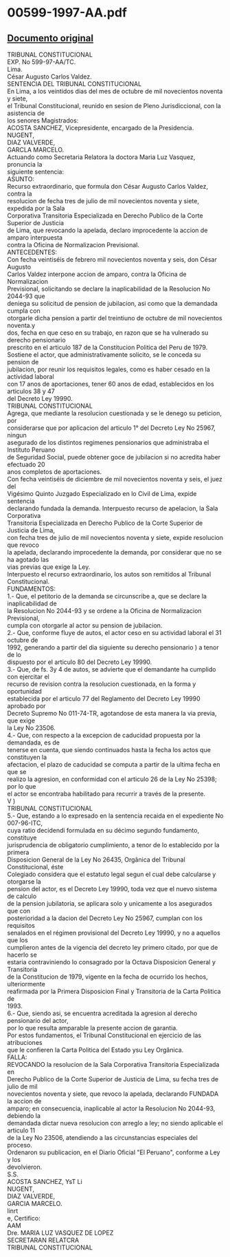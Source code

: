 
00599-1997-AA.pdf
=================
  
[Documento original](https://tc.gob.pe/jurisprudencia/1997/00599-1997-AA.pdf)  
---  
TRIBUNAL CONSTITUCIONAL  
EXP. No 599-97-AA/TC.  
Lima.  
César Augusto Carlos Valdez.  
SENTENCIA DEL TRIBUNAL CONSTITUCIONAL  
En Lima, a los veintidos dias del mes de octubre de mil novecientos noventa y siete,  
el Tribunal Constitucional, reunido en sesion de Pleno Jurisdiccional, con la asistencia de  
los senores Magistrados:  
ACOSTA SANCHEZ, Vicepresidente, encargado de la Presidencia.  
NUGENT,  
DIAZ VALVERDE,  
GARCLA MARCELO.  
Actuando como Secretaria Relatora la doctora Maria Luz Vasquez, pronuncia la  
siguiente sentencia:  
ASUNTO:  
Recurso extraordinario, que formula don César Augusto Carlos Valdez, contra la  
resolucion de fecha tres de julio de mil novecientos noventa y siete, expedida por la Sala  
Corporativa Transitoria Especializada en Derecho Publico de la Corte Superior de Justicia  
de Lima, que revocando la apelada, declaro improcedente la accion de amparo interpuesta  
contra la Oficina de Normalizacion Previsional.  
ANTECEDENTES:  
Con fecha veintiséis de febrero mil novecientos noventa y seis, don César Augusto  
Carlos Valdez interpone accion de amparo, contra la Oficina de Normalizacion  
Previsional, solicitando se declare la inaplicabilidad de la Resolucion No 2044-93 que  
deniega su solicitud de pension de jubilacion, asi como que la demandada cumpla con  
otorgarle dicha pension a partir del treintiuno de octubre de mil novecientos noventa.y  
dos, fecha en que ceso en su trabajo, en razon que se ha vulnerado su derecho pensionario  
prescrito en el articulo 187 de la Constitucion Politica del Peru de 1979.  
Sostiene el actor, que administrativamente solicito, se le conceda su pension de  
jubilacion, por reunir los requisitos legales, como es haber cesado en la actividad laboral  
con 17 anos de aportaciones, tener 60 anos de edad, establecidos en los articulos 38 y 47  
del Decreto Ley 19990.  
TRIBUNAL CONSTITUCIONAL  
Agrega, que mediante la resolucion cuestionada y se le denego su peticion, por  
considerarse que por aplicacion del articulo 1° del Decreto Ley No 25967, ningun  
asegurado de los distintos regimenes pensionarios que administraba el Instituto Peruano  
de Seguridad Social, puede obtener goce de jubilacion si no acredita haber efectuado 20  
anos completos de aportaciones.  
Con fecha veintiséis de diciembre de mil novecientos noventa y seis, el juez del  
Vigésimo Quinto Juzgado Especializado en lo Civil de Lima, expide sentencia  
declarando fundada la demanda. Interpuesto recurso de apelacion, la Sala Corporativa  
Transitoria Especializada en Derecho Publico de la Corte Superior de Justicia de Lima,  
con fecha tres de julio de mil novecientos noventa y siete, expide resolucion que revoco  
la apelada, declarando improcedente la demanda, por considerar que no se ha agotado las  
vias previas que exige la Ley.  
Interpuesto el recurso extraordinario, los autos son remitidos al Tribunal  
Constitucional.  
FUNDAMENTOS:  
1.- Que, el petitorio de la demanda se circunscribe a, que se declare la inaplicabilidad de  
la Resolucion No 2044-93 y se ordene a la Oficina de Normalizacion Previsional,  
cumpla con otorgarle al actor su pension de jubilacion.  
2.- Que, conforme fluye de autos, el actor ceso en su actividad laboral el 31 octubre de  
1992, generando a partir del dia siguiente su derecho pensionario ) a tenor de lo  
dispuesto por el articulo 80 del Decreto Ley 19990.  
3.- Que, de fs. 3y 4 de autos, se advierte que el demandante ha cumplido con ejercitar el  
recurso de revision contra la resolucion cuestionada, en la forma y oportunidad  
establecida por el articulo 77 del Reglamento del Decreto Ley 19990 aprobado por  
Decreto Supremo No 011-74-TR, agotandose de esta manera la via previa, que exige  
la Ley No 23506.  
4.- Que, con respecto a la excepcion de caducidad propuesta por la demandada, es de  
tenerse en cuenta, que siendo continuados hasta la fecha los actos que constituyen la  
afectacion, el plazo de caducidad se computa a partir de la ultima fecha en que se  
realizo la agresion, en conformidad con el articulo 26 de la Ley No 25398; por lo que  
el actor se encontraba habilitado para recurrir a través de la presente.  
V )  
TRIBUNAL CONSTITUCIONAL  
5.- Que, estando a lo expresado en la sentencia recaida en el expediente No 007-96-ITC,  
cuya ratio decidendi formulada en su décimo segundo fundamento, constituye  
jurisprudencia de obligatorio cumplimiento, a tenor de lo establecido por la primera  
Disposicion General de la Ley No 26435, Orgânica del Tribunal Constitucional, éste  
Colegiado considera que el estatuto legal segun el cual debe calcularse y otorgarse la  
pension del actor, es el Decreto Ley 19990, toda vez que el nuevo sistema de calculo  
de la pension jubilatoria, se aplicara solo y unicamente a los asegurados que con  
posterioridad a la dacion del Decreto Ley No 25967, cumplan con los requisitos  
senalados en el régimen provisional del Decreto Ley 19990, y no a aquellos que los  
cumplieron antes de la vigencia del decreto ley primero citado, por que de hacerlo se  
estaria contraviniendo lo consagrado por la Octava Disposicion General y Transitoria  
de la Constitucion de 1979, vigente en la fecha de ocurrido los hechos, ulteriormente  
reafirmada por la Primera Disposicion Final y Transitoria de la Carta Politica de  
1993.  
6.- Que, siendo asi, se encuentra acreditada la agresion al derecho pensionario del actor,  
por lo que resulta amparable la presente accion de garantia.  
Por estos fundamentos, el Tribunal Constitucional en ejercicio de las atribuciones  
que le confieren la Carta Politica del Estado ysu Ley Orgânica.  
FALLA:  
REVOCANDO la resolucion de la Sala Corporativa Transitoria Especializada en  
Derecho Publico de la Corte Superior de Justicia de Lima, su fecha tres de julio de mil  
novecientos noventa y siete, que revoco la apelada, declarando FUNDADA la accion de  
amparo; en consecuencia, inaplicable al actor la Resolucion No 2044-93, debiendo la  
demandada dictar nueva resolucion con arreglo a ley; no siendo aplicable el articulo 11  
de la Ley No 23506, atendiendo a las circunstancias especiales del proceso.  
Ordenaron su publicacion, en el Diario Oficial "El Peruano", conforme a Ley y los  
devolvieron.  
S.S.  
ACOSTA SANCHEZ, YsT Li  
NUGENT,  
DIAZ VALVERDE,  
GARCIA MARCELO.  
linrt  
e, Certifico:  
AAM  
Dre. MARIA LUZ VASQUEZ DE LOPEZ  
SECRETARAN RELATCRA  
TRIBUNAL CONSTITUCIONAL